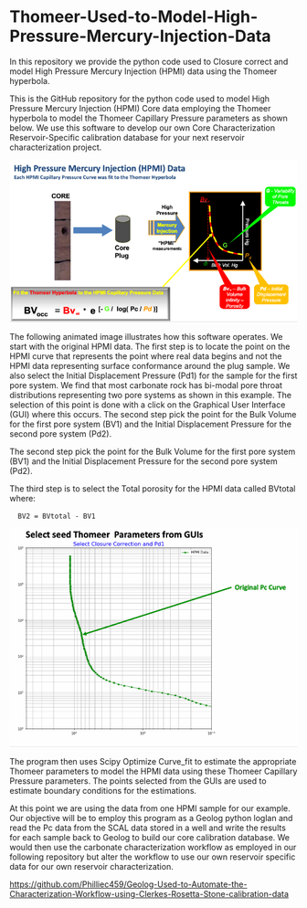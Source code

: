 # Thomeer-Used-to-Model-High-Pressure-Mercury-Injection-Data
In this repository we provide the python code used to Closure correct and model High Pressure Mercury Injection (HPMI) data using the Thomeer hyperbola.

This is the GitHub repository for the python code used to model High Pressure Mercury Injection (HPMI) Core data employing the Thomeer hyperbola to model the Thomeer Capillary Pressure parameters as shown below. We use this software to develop our own Core Characterization Reservoir-Specific calibration database for your next reservoir characterization project.

![HPMI_Image](HPMI.png)

The following animated image illustrates how this software operates. We start with the original HPMI data. The first step is to locate the point on the HPMI curve that represents the point where real data begins and not the HPMI data representing surface conformance around the plug sample. We also select the Initial Displacement Pressure (Pd1) for the sample for the first pore system. We find that most carbonate rock has bi-modal pore throat distributions representing two pore systems as shown in this example. The selection of this point is done with a click on the Graphical User Interface (GUI) where this occurs. The second step pick the point for the Bulk Volume for the first pore system (BV1) and the Initial Displacement Pressure for the second pore system (Pd2).

The second step pick the point for the Bulk Volume for the first pore system (BV1) and the Initial Displacement Pressure for the second pore system (Pd2).

The third step is to select the Total porosity for the HPMI data called BVtotal where:

      BV2 = BVtotal - BV1

![HPMI_Image](Thomeer_Parameter_fitting.gif)

The program then uses Scipy Optimize Curve_fit to estimate the appropriate Thomeer parameters to model the HPMI data using these Thomeer Capillary Pressure parameters. The points selected from the GUIs are used to estimate boundary conditions for the estimations. 

At this point we are using the data from one HPMI sample for our example. Our objective will be to employ this program as a Geolog python loglan and read the Pc data from the SCAL data stored in a well and write the results for each sample back to Geolog to build our core calibration database. We would then use the carbonate characterization workflow as employed in our following repository but alter the workflow to use our own reservoir specific data for our own reservoir characterization.

https://github.com/Philliec459/Geolog-Used-to-Automate-the-Characterization-Workflow-using-Clerkes-Rosetta-Stone-calibration-data


